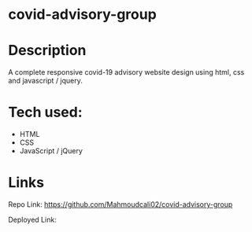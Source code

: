 # covid-advisory-group
# Description
A complete responsive covid-19 advisory website design using html, css and javascript / jquery.

# Tech used:
* HTML
* CSS 
* JavaScript / jQuery 

# Links
Repo Link: https://github.com/Mahmoudcali02/covid-advisory-group

Deployed Link: 
